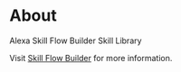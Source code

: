 # About

Alexa Skill Flow Builder Skill Library

Visit [Skill Flow Builder]( https://alexa.design/sfb-editor-landing-page) for more information.
